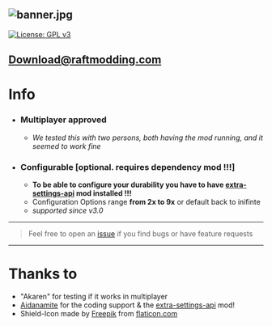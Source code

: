 ![banner.jpg](./almost-no-durability/banner.jpg?raw=true)
----------------------

[![License: GPL v3](https://img.shields.io/badge/License-GPLv3-blue.svg)](https://www.gnu.org/licenses/gpl-3.0)

## [Download@raftmodding.com](https://www.raftmodding.com/mods/almost-no-durability)

# Info
- ### Multiplayer approved
  - _We tested this with two persons, both having the mod running, and it seemed to work fine_
- ### Configurable [optional. requires dependency mod !!!]
  - **To be able to configure your durability you have to have [extra-settings-api](https://www.raftmodding.com/mods/extra-settings-api) mod installed !!!**
  - Configuration Options range **from 2x to 9x** or default back to inifinte
  - *supported since v3.0*

-------------

> Feel free to open an [issue](https://github.com/Felix-Puetz/raft-mods/issues) if you find bugs or have feature requests

-------------

# Thanks to
- "Akaren" for testing if it works in multiplayer 
- [Aidanamite](https://www.raftmodding.com/user/Aidanamite) for the coding support & the [extra-settings-api](https://www.raftmodding.com/mods/extra-settings-api) mod!
- Shield-Icon made by [Freepik](https://www.flaticon.com/authors/freepik) from [flaticon.com](https://www.flaticon.com/)
